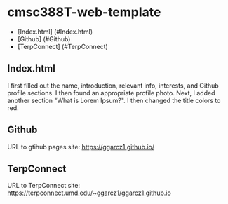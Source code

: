 # cmsc388T-web-template
- [Index.html] (#Index.html)
- [Github] (#Github)
- [TerpConnect] (#TerpConnect)
## Index.html
I first filled out the name, introduction, relevant info, interests, and Github profile sections.  I then found an appropriate profile photo.  Next, I added another section "What is Lorem Ipsum?".  I then changed the title colors to red.

## Github
URL to gtihub pages site: https://ggarcz1.github.io/


## TerpConnect
URL to TerpConnect site: https://terpconnect.umd.edu/~ggarcz1/ggarcz1.github.io

